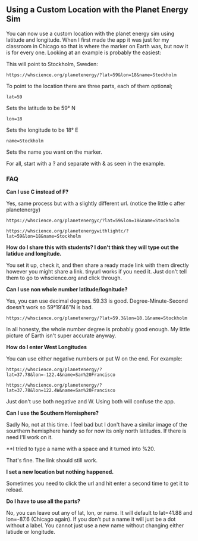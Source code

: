 ## Using a Custom Location with the Planet Energy Sim

You can now use a custom location with the planet energy sim using latitude and longitude. When I first made the app it was just for my classroom in Chicago so that is where the marker on Earth was, but now it is for every one. Looking at an example is probably the easiest:

This will point to Stockholm, Sweden:

    https://whscience.org/planetenergy/?lat=59&lon=18&name=Stockholm
    
To point to the location there are three parts, each of them optional;

    lat=59
    
Sets the latitude to be 59° N

    lon=18
    
Sets the longitude to be 18° E

    name=Stockholm

Sets the name you want on the marker. 

For all, start with a ? and separate with & as seen in the example. 

### FAQ

**Can I use C instead of F?**

Yes, same process but with a slightly different url. (notice the little c after planetenergy)

    https://whscience.org/planetenergyc/?lat=59&lon=18&name=Stockholm
    
    https://whscience.org/planetenergywithlightc/?lat=59&lon=18&name=Stockholm


**How do I share this with students? I don't think they will type out the latidue and longitude.**

You set it up, check it, and then share a ready made link with them directly however you might share a link. tinyurl works if you need it. Just don't tell them to go to whscience.org and click through. 

**Can I use non whole number latitude/lognitude?**

Yes, you can use decimal degrees. 59.33 is good. Degree-Minute-Second doesn't work so 59°19′46″N is bad. 

    https://whscience.org/planetenergy/?lat=59.3&lon=18.1&name=Stockholm
    
In all honesty, the whole number degree is probably good enough. My little picture of Earth isn't super accurate anyway.

**How do I enter West Longitudes**

You can use either negative numbers or put W on the end. For example:

    https://whscience.org/planetenergy/?lat=37.78&lon=-122.4&name=San%20Francisco

    https://whscience.org/planetenergy/?lat=37.78&lon=122.4W&name=San%20Francisco
    
Just don't use both negative and W. Using both will confuse the app. 

**Can I use the Southern Hemisphere?**

Sadly No, not at this time. I feel bad but I don't have a similar image of the sourthern hemisphere handy so for now its only north latitudes. If there is need I'll work on it. 

**I tried to type a name with a space and it turned into %20.

That's fine. The link should still work. 

**I set a new location but nothing happened.**

Sometimes you need to click the url and hit enter a second time to get it to reload. 

**Do I have to use all the parts?**

No, you can leave out any of lat, lon, or name. It will default to lat=41.88 and lon=-87.6 (Chicago again). If you don't put a name it will just be a dot without a label. You cannot just use a new name without changing either latiude or longitude. 
